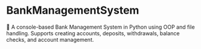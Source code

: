 # BankManagementSystem
🏦 A console-based Bank Management System in Python using OOP and file handling. Supports creating accounts, deposits, withdrawals, balance checks, and account management.

